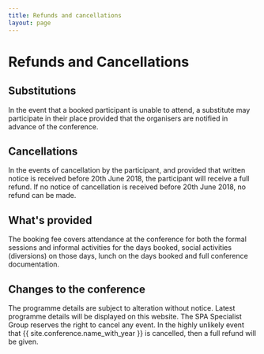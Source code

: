 ```yaml
---
title: Refunds and cancellations
layout: page
---
```

<h1>Refunds and Cancellations</h1>
<h2>Substitutions</h2>
<p>In the event that a booked participant is unable to attend, a substitute may participate in their place provided that the organisers are notified in advance of the conference.</p>

<h2>Cancellations</h2>
<p>In the events of cancellation by the participant, and provided that written notice is received before 20th June 2018, the participant will receive a full refund. If no notice of cancellation is received before 20th June 2018, no refund can be made.</p>

<h2>What's provided</h2>
<p>The booking fee covers attendance at the conference for both the formal sessions and informal activities for the days booked, social activities (diversions) on those days, lunch on the days booked and full conference documentation.</p>

<h2>Changes to the conference</h2>
<p>The programme details are subject to alteration without notice. Latest programme details will be displayed on this website. The SPA Specialist Group reserves the right to cancel any event. In the highly unlikely event that {{ site.conference.name_with_year }} is cancelled, then a full refund will be given.</p>
